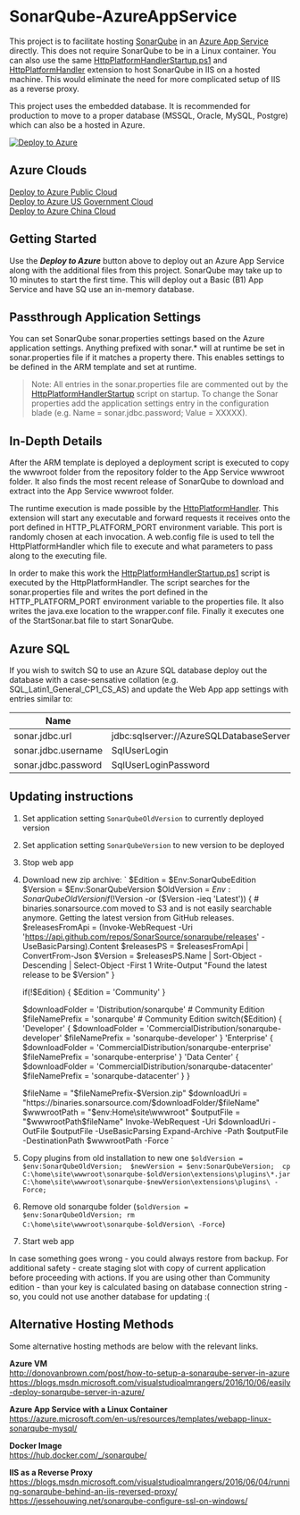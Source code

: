 # SonarQube-AzureAppService
This project is to facilitate hosting [SonarQube](https://www.sonarqube.org/) in an [Azure App Service](https://azure.microsoft.com/en-us/services/app-service/) directly. This does not require SonarQube to be in a Linux container. You can also use the same [HttpPlatformHandlerStartup.ps1](https://github.com/vanderby/SonarQube-AzureAppService/blob/master/HttpPlatformHandlerStartup.ps1) and [HttpPlatformHandler](https://docs.microsoft.com/en-us/iis/extensions/httpplatformhandler/httpplatformhandler-configuration-reference) extension to host SonarQube in IIS on a hosted machine. This would eliminate the need for more complicated setup of IIS as a reverse proxy.

This project uses the embedded database. It is recommended for production to move to a proper database (MSSQL, Oracle, MySQL, Postgre) which can also be a hosted in Azure.

[![Deploy to Azure](https://aka.ms/deploytoazurebutton)](https://portal.azure.com/#create/Microsoft.Template/uri/https%3A%2F%2Fraw.githubusercontent.com%2Fvanderby%2FSonarQube-AzureAppService%2Fmaster%2Fazuredeploy.json)


## Azure Clouds
[Deploy to Azure Public Cloud](https://portal.azure.com/#create/Microsoft.Template/uri/https%3A%2F%2Fraw.githubusercontent.com%2Fvanderby%2FSonarQube-AzureAppService%2Fmaster%2Fazuredeploy.json)  
[Deploy to Azure US Government Cloud](https://portal.azure.us/#create/Microsoft.Template/uri/https%3A%2F%2Fraw.githubusercontent.com%2Fvanderby%2FSonarQube-AzureAppService%2Fmaster%2Fazuredeploy.json)   
[Deploy to Azure China Cloud](https://portal.azure.cn/#create/Microsoft.Template/uri/https%3A%2F%2Fraw.githubusercontent.com%2Fvanderby%2FSonarQube-AzureAppService%2Fmaster%2Fazuredeploy.json)

## Getting Started
Use the ***Deploy to Azure*** button above to deploy out an Azure App Service along with the additional files from this project. SonarQube may take up to 10 minutes to start the first time. This will deploy out a Basic (B1) App Service and have SQ use an in-memory database.

## Passthrough Application Settings
You can set SonarQube sonar.properties settings based on the Azure application settings. Anything prefixed with sonar.* will at runtime be set in sonar.properties file if it matches a property there. This enables settings to be defined in the ARM template and set at runtime.

> Note: All entries in the sonar.properties file are commented out by the [HttpPlatformHandlerStartup](wwwroot/HttpPlatformHandlerStartup.ps1) script on startup. To change the Sonar properties add the application settings entry in the configuration blade (e.g. Name = sonar.jdbc.password; Value = XXXXX).

## In-Depth Details
After the ARM template is deployed a deployment script is executed to copy the wwwroot folder from the repository folder to the App Service wwwroot folder. It also finds the most recent release of SonarQube to download and extract into the App Service wwwroot folder.

The runtime execution is made possible by the [HttpPlatformHandler](https://docs.microsoft.com/en-us/iis/extensions/httpplatformhandler/httpplatformhandler-configuration-reference). This extension will start any executable and forward requests it receives onto the port defined in HTTP\_PLATFORM\_PORT environment variable. This port is randomly chosen at each invocation. A web.config file is used to tell the HttpPlatformHandler which file to execute and what parameters to pass along to the executing file.

 In order to make this work the [HttpPlatformHandlerStartup.ps1](https://github.com/vanderby/SonarQube-AzureAppService/blob/master/HttpPlatformHandlerStartup.ps1) script is executed by the HttpPlatformHandler. The script searches for the sonar.properties file and writes the port defined in the HTTP\_PLATFORM\_PORT environment variable to the properties file. It also writes the java.exe location to the wrapper.conf file. Finally it executes one of the StartSonar.bat file to start SonarQube.

## Azure SQL
If you wish to switch SQ to use an Azure SQL database deploy out the database with a case-sensative collation (e.g.  SQL_Latin1_General_CP1_CS_AS) and update the Web App app settings with entries similar to: 

| Name | Value |
| ---- | ----- |
| sonar.jdbc.url | jdbc:sqlserver://AzureSQLDatabaseServer.database.windows.net:1433;database=DatabaseName;encrypt=true; |
| sonar.jdbc.username | SqlUserLogin |
| sonar.jdbc.password | SqlUserLoginPassword |

## Updating instructions

1. Set application setting `SonarQubeOldVersion` to currently deployed version
1. Set application setting `SonarQubeVersion` to new version to be deployed
1. Stop web app
1. Download new zip archive: 
`
    $Edition = $Env:SonarQubeEdition
    $Version = $Env:SonarQubeVersion
    $OldVersion = $Env:SonarQubeOldVersion
    if(!$Version -or ($Version -ieq 'Latest')) {
        # binaries.sonarsource.com moved to S3 and is not easily searchable anymore. Getting the latest version from GitHub releases.
        $releasesFromApi = (Invoke-WebRequest -Uri 'https://api.github.com/repos/SonarSource/sonarqube/releases' -UseBasicParsing).Content
        $releasesPS = $releasesFromApi | ConvertFrom-Json
        $Version = $releasesPS.Name | Sort-Object -Descending | Select-Object -First 1
        Write-Output "Found the latest release to be $Version"
    }

    if(!$Edition) {
        $Edition = 'Community'
    }

    $downloadFolder = 'Distribution/sonarqube' # Community Edition
    $fileNamePrefix = 'sonarqube' # Community Edition
    switch($Edition) {
        'Developer' { 
            $downloadFolder = 'CommercialDistribution/sonarqube-developer'
            $fileNamePrefix = 'sonarqube-developer'
        }
        'Enterprise' { 
            $downloadFolder = 'CommercialDistribution/sonarqube-enterprise'
            $fileNamePrefix = 'sonarqube-enterprise'
        }
        'Data Center' { 
            $downloadFolder = 'CommercialDistribution/sonarqube-datacenter'
            $fileNamePrefix = 'sonarqube-datacenter'
        }
    }

    $fileName = "$fileNamePrefix-$Version.zip"
    $downloadUri = "https://binaries.sonarsource.com/$downloadFolder/$fileName"
    $wwwrootPath = "$env:Home\site\wwwroot"
    $outputFile = "$wwwrootPath\$fileName"
    Invoke-WebRequest -Uri $downloadUri -OutFile $outputFile -UseBasicParsing
    Expand-Archive -Path $outputFile -DestinationPath $wwwrootPath -Force
`
1. Copy plugins from old installation to new one
`
$oldVersion = $env:SonarQubeOldVersion; 
$newVersion = $env:SonarQubeVersion; 
cp C:\home\site\wwwroot\sonarqube-$oldVersion\extensions\plugins\*.jar C:\home\site\wwwroot\sonarqube-$newVersion\extensions\plugins\ -Force;
`
1. Remove old sonarqube folder (`$oldVersion = $env:SonarQubeOldVersion; rm C:\home\site\wwwroot\sonarqube-$oldVersion\ -Force`)
1. Start web app

In case something goes wrong - you could always restore from backup.
For additional safety - create staging slot with copy of current application before proceeding with actions. If you are using other than Community edition - than your key is calculated basing on database connection string - so, you could not use another database for updating :(

## Alternative Hosting Methods
Some alternative hosting methods are below with the relevant links.

**Azure VM**  
<http://donovanbrown.com/post/how-to-setup-a-sonarqube-server-in-azure>  
<https://blogs.msdn.microsoft.com/visualstudioalmrangers/2016/10/06/easily-deploy-sonarqube-server-in-azure/>

**Azure App Service with a Linux Container**  
<https://azure.microsoft.com/en-us/resources/templates/webapp-linux-sonarqube-mysql/>

**Docker Image**  
<https://hub.docker.com/_/sonarqube/>

**IIS as a Reverse Proxy**  
<https://blogs.msdn.microsoft.com/visualstudioalmrangers/2016/06/04/running-sonarqube-behind-an-iis-reversed-proxy/>  
<https://jessehouwing.net/sonarqube-configure-ssl-on-windows/>
